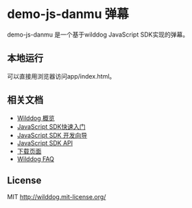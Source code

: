 # demo-js-danmu 弹幕

demo-js-danmu 是一个基于wilddog JavaScript SDK实现的弹幕。


## 本地运行

可以直接用浏览器访问app/index.html。



## 相关文档

* [Wilddog 概览](https://z.wilddog.com/overview/guide)
* [JavaScript SDK快速入门](https://z.wilddog.com/web/quickstart)
* [JavaScript SDK 开发向导](https://z.wilddog.com/web/guide/1)
* [JavaScript SDK API](https://z.wilddog.com/web/api)
* [下载页面](https://www.wilddog.com/download/)
* [Wilddog FAQ](https://z.wilddog.com/faq/qa)

## License
MIT
http://wilddog.mit-license.org/


